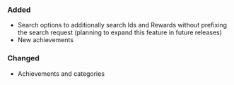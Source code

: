 <p><h3>Added</h3></p>
<ul>
<li>Search options to additionally search Ids and Rewards without prefixing the search request (planning to expand this feature in future releases)</li>
<li>New achievements</li>
</ul>
<p><h3>Changed</h3></p>
<ul>
<li>Achievements and categories</li>
</ul>
